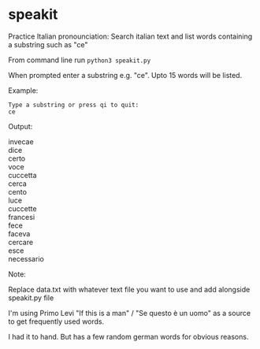 # speakit
Practice Italian pronounciation: Search italian text and list words containing a substring such as "ce"

From command line run `python3 speakit.py`

When prompted enter a substring e.g. "ce". Upto 15 words will be listed.

Example: 

`Type a substring or press qi to quit:` \
`ce` 

Output: 

invecae \
dice \
certo \
voce \
cuccetta \
cerca \
cento \
luce \
cuccette \
francesi \
fece \
faceva \
cercare \
esce \
necessario 

Note: 

Replace data.txt with whatever text file you want to use and add alongside speakit.py file

I'm using Primo Levi "If this is a man" / "Se questo è un uomo" as a source to get frequently used words.

I had it to hand. But has a few random german words for obvious reasons. 


